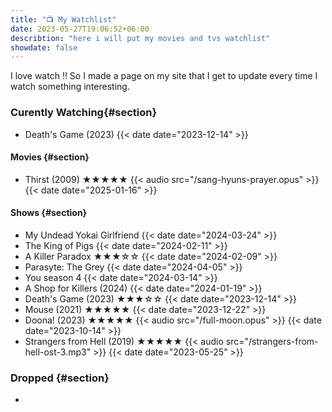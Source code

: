 ```yaml
---
title: "📺 My Watchlist"
date: 2023-05-27T19:06:52+06:00
describtion: "here i will put my movies and tvs watchlist"
showdate: false
---
```


I love watch !! So I made a page on my site that I get to update every time I watch something interesting.

### Curently Watching{#section}

- Death's Game (2023)
  {{< date date="2023-12-14" >}}

#### Movies {#section}

- Thirst (2009) ★★★★★
  {{< audio src="/sang-hyuns-prayer.opus" >}}
  {{< date date="2025-01-16" >}}

#### Shows {#section}

- My Undead Yokai Girlfriend
  {{< date date="2024-03-24" >}}
- The King of Pigs
  {{< date date="2024-02-11" >}}
- A Killer Paradox ★★★☆☆
  {{< date date="2024-02-09" >}}
- Parasyte: The Grey
  {{< date date="2024-04-05" >}}
- You season 4
  {{< date date="2024-03-14" >}}
- A Shop for Killers (2024)
  {{< date date="2024-01-19" >}}
- Death's Game (2023) ★★★☆☆
  {{< date date="2023-12-14" >}}
- Mouse (2021) ★★★★★
  {{< date date="2023-12-22" >}}
- Doona! (2023) ★★★★★
  {{< audio src="/full-moon.opus" >}}
  {{< date date="2023-10-14" >}}
- Strangers from Hell (2019) ★★★★★
  {{< audio src="/strangers-from-hell-ost-3.mp3" >}}
  {{< date date="2023-05-25" >}}

### Dropped {#section}

-
